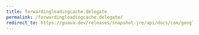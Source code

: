 ```yaml
---
title: forwardingloadingcache.delegate
permalink: /forwardingloadingcache.delegate/
redirect_to: https://guava.dev/releases/snapshot-jre/api/docs/com/google/common/cache/ForwardingLoadingCache.html#delegate--
---
```

